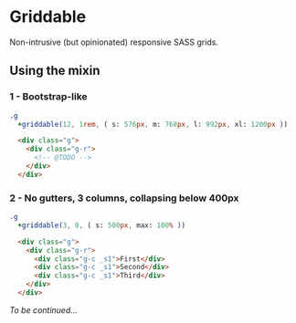 Griddable
=========

Non-intrusive (but opinionated) responsive SASS grids.



Using the mixin
---------------

### 1 - Bootstrap-like

```sass
.g
  +griddable(12, 1rem, ( s: 576px, m: 768px, l: 992px, xl: 1200px ))
```

```html
  <div class="g">
    <div class="g-r">
      <!-- @TODO -->
    </div>
  </div>
```


### 2 - No gutters, 3 columns, collapsing below 400px

```sass
.g
  +griddable(3, 0, ( s: 500px, max: 100% ))
```

```html
  <div class="g">
    <div class="g-r">
      <div class="g-c _s1">First</div>
      <div class="g-c _s1">Second</div>
      <div class="g-c _s1">Third</div>
    </div>
  </div>
```

*To be continued…*
